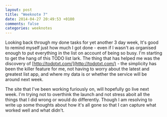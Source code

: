 ```yaml
---
layout: post
title: "Weeknote 7"
date: 2014-04-27 20:49:53 +0100
comments: false
categories: weeknotes 
---
```


Looking back through my done tasks for yet another 3 day week, It's good to remind myself just how much I got done - even if I wasn't as organised enough to put everything in the list on account of being so busy. I'm starting to get the hang of this TODO list lark. The thing that has helped me was the discovery of [http://todotxt.com/](http://todotxt.com/) - the simplicity has been the killer feature for me, not having to worry about the latest and greatest list app, and where my data is or whether the service will be around next week.

The site that I've been working furiously on, will hopefully go live next week. I'm trying not to overthink the launch and not stress aboit all the things that I did wrong or would do differently. Though I am resolving to write up some thoughts about how it's all gone so that I can capture what worked well and what didn't.